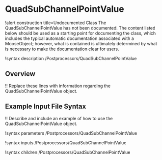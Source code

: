 # QuadSubChannelPointValue

!alert construction title=Undocumented Class
The QuadSubChannelPointValue has not been documented. The content listed below should be used as a starting point for
documenting the class, which includes the typical automatic documentation associated with a
MooseObject; however, what is contained is ultimately determined by what is necessary to make the
documentation clear for users.

!syntax description /Postprocessors/QuadSubChannelPointValue

## Overview

!! Replace these lines with information regarding the QuadSubChannelPointValue object.

## Example Input File Syntax

!! Describe and include an example of how to use the QuadSubChannelPointValue object.

!syntax parameters /Postprocessors/QuadSubChannelPointValue

!syntax inputs /Postprocessors/QuadSubChannelPointValue

!syntax children /Postprocessors/QuadSubChannelPointValue

